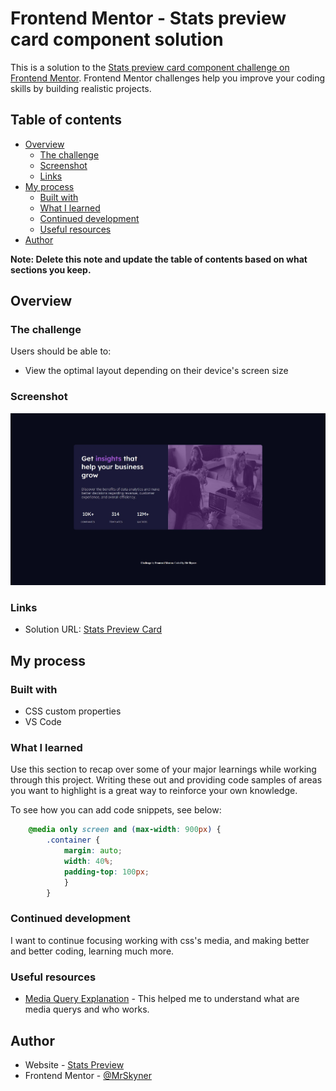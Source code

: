 # Frontend Mentor - Stats preview card component solution

This is a solution to the [Stats preview card component challenge on Frontend Mentor](https://www.frontendmentor.io/challenges/stats-preview-card-component-8JqbgoU62). Frontend Mentor challenges help you improve your coding skills by building realistic projects. 

## Table of contents

- [Overview](#overview)
  - [The challenge](#the-challenge)
  - [Screenshot](#screenshot)
  - [Links](#links)
- [My process](#my-process)
  - [Built with](#built-with)
  - [What I learned](#what-i-learned)
  - [Continued development](#continued-development)
  - [Useful resources](#useful-resources)
- [Author](#author)

**Note: Delete this note and update the table of contents based on what sections you keep.**

## Overview

### The challenge

Users should be able to:

- View the optimal layout depending on their device's screen size

### Screenshot

![](./mysolution.jpg)

### Links

- Solution URL: [Stats Preview Card](https://stats-preview-card-mrskyner.vercel.app/)

## My process

### Built with

- CSS custom properties
- VS Code

### What I learned

Use this section to recap over some of your major learnings while working through this project. Writing these out and providing code samples of areas you want to highlight is a great way to reinforce your own knowledge.

To see how you can add code snippets, see below:

```css
    @media only screen and (max-width: 900px) {
        .container {
            margin: auto;
            width: 40%;
            padding-top: 100px;
            }
        }
```

### Continued development

I want to continue focusing working with css's media, and making better and better coding, learning much more.

### Useful resources

- [Media Query Explanation](https://www.browserstack.com/guide/what-are-css-and-media-query-breakpoints?fbclid=IwAR0er2LYQ2YObiOXZE5BcyDPeNeT__bJ6UXz2bDJ6XLin6RroFta8rFFSgo) - This helped me to understand what are media querys and who works.

## Author

- Website - [Stats Preview](https://www.your-site.com)
- Frontend Mentor - [@MrSkyner](https://www.frontendmentor.io/profile/MrSkyner)
